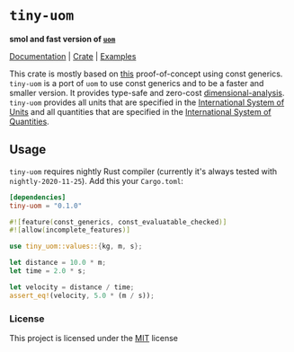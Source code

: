 # `tiny-uom`

**smol and fast version of [`uom`]**

[Documentation][docs-rs] | [Crate][crates-io] | [Examples][examples]

This crate is mostly based on [this] proof-of-concept using const generics.
`tiny-uom` is a port of `uom` to use const generics and to be a faster and smaller version.
It provides type-safe and zero-cost [dimensional-analysis].
`tiny-uom` provides all units that are specified in the [International System of Units][SI]
and all quantities that are specified in the [International System of Quantities][ISQ].

## Usage

`tiny-uom` requires nightly Rust compiler (currently it's always tested with `nightly-2020-11-25`).
Add this your `Cargo.toml`:

```toml
[dependencies]
tiny-uom = "0.1.0"
```

```rust
#![feature(const_generics, const_evaluatable_checked)]
#![allow(incomplete_features)]

use tiny_uom::values::{kg, m, s};

let distance = 10.0 * m;
let time = 2.0 * s;

let velocity = distance / time;
assert_eq!(velocity, 5.0 * (m / s));
```

### License

This project is licensed under the [MIT][license] license

[`uom`]: https://docs.rs/uom
[docs-rs]: https://docs.rs/tiny-uom
[crates-io]: https://crates.io/crates/tiny-uom
[examples]: https://github.com/Stupremee/tiny-uom/tree/main/examples
[license]: https://github.com/Stupremee/tiny-uom/tree/main/LICENSE
[this]: https://docs.rs/const_unit_poc
[dimensional-analysis]: https://en.wikipedia.org/wiki/Dimensional_analysis
[SI]: https://jcgm.bipm.org/vim/en/1.16.html
[ISQ]: https://jcgm.bipm.org/vim/en/1.6.html
